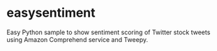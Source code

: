 # easysentiment
Easy Python sample to show sentiment scoring of Twitter stock tweets using Amazon Comprehend service and Tweepy.
